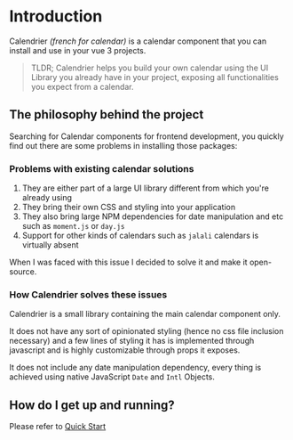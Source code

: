 # Introduction

Calendrier _(french for calendar)_ is a calendar component that you can install and use in your vue 3 projects.

> TLDR; Calendrier helps you build your own calendar using the UI Library you already have in your project, exposing all functionalities you expect from a calendar.

## The philosophy behind the project

Searching for Calendar components for frontend development, you quickly find out there are some problems in installing those packages:

### Problems with existing calendar solutions

1. They are either part of a large UI library different from which you're already using
2. They bring their own CSS and styling into your application
3. They also bring large NPM dependencies for date manipulation and etc such as `moment.js` or `day.js`
4. Support for other kinds of calendars such as `jalali` calendars is virtually absent


When I was faced with this issue I decided to solve it and make it open-source.

### How Calendrier solves these issues

Calendrier is a small library containing the main calendar component only. 

It does not have any sort of opinionated styling (hence no css file inclusion necessary) and a few lines of styling it has is implemented through javascript and is highly customizable through props it exposes.

It does not include any date manipulation dependency, every thing is achieved using native JavaScript `Date` and `Intl` Objects.

## How do I get up and running?

Please refer to [Quick Start](/guide/quick-start)